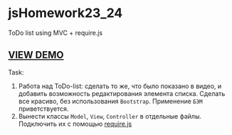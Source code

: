 # jsHomework23_24
ToDo list using MVC + require.js

<h2><a href="https://logolevel.github.io/projects/todo_list/index.html">VIEW DEMO</a></h2>

<p>Task:</p>
<ol>
<li>Работа над ToDo-list: сделать то же, что было показано в видео, и добавить возможность редактирования элемента списка. Cделать все красиво, без использования <code>Bootstrap</code>. Применение <code>БЭМ</code> приветствуется.</li>
<li>Вынести классы <code>Model</code>, <code>View</code>, <code>Controller</code> в отдельные файлы. Подключить их с помощью <a href="http://requirejs.org/">require.js</a></li>
</ol>
